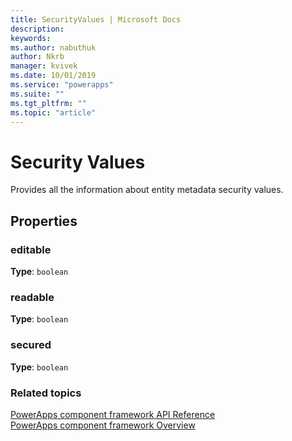 ```yaml
---
title: SecurityValues | Microsoft Docs
description: 
keywords:
ms.author: nabuthuk
author: Nkrb
manager: kvivek
ms.date: 10/01/2019
ms.service: "powerapps"
ms.suite: ""
ms.tgt_pltfrm: ""
ms.topic: "article"
---
```


# Security Values

Provides all the information about entity metadata security values. 

## Properties

### editable

**Type**: `boolean`

### readable

**Type**: `boolean`

### secured

**Type**: `boolean`

### Related topics

[PowerApps component framework API Reference](../reference/index.md)<br/>
[PowerApps component framework Overview](../overview.md)